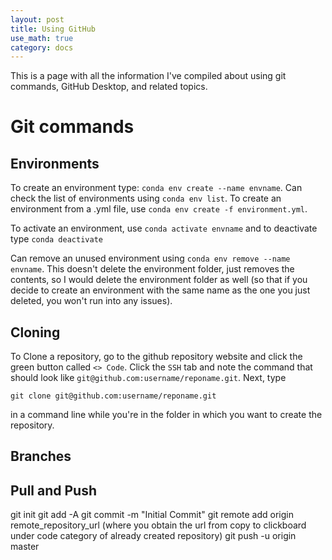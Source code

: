 ```yaml
---
layout: post
title: Using GitHub
use_math: true
category: docs
---
```


This is a page with all the information I've compiled about using git commands, GitHub Desktop, and related topics. 

# Git commands

## Environments 

To create an environment type: `conda env create --name envname`. Can check the list of environments using `conda env list`. To create an environment from a .yml file, use `conda env create -f environment.yml`. 

To activate an environment, use `conda activate envname` and to deactivate type `conda deactivate`

Can remove an unused environment using `conda env remove --name envname`. This doesn't delete the environment folder, just removes the contents, so I would delete the environment folder as well (so that if you decide to create an environment with the same name as the one you just deleted, you won't run into any issues). 

## Cloning
To Clone a repository, go to the github repository website and click the green button called `<> Code`. Click the `SSH` tab and note the command that should look like `git@github.com:username/reponame.git`. Next, type 

`git clone git@github.com:username/reponame.git`

in a command line while you're in the folder in which you want to create the repository.

## Branches

## Pull and Push

git init
git add -A
git commit -m "Initial Commit"
git remote add origin remote_repository_url (where you obtain the url from copy to clickboard under code category of already created repository)
git push -u origin master
